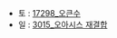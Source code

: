 - 토 : [17298_오큰수](https://www.acmicpc.net/problem/17298)
- 일 : [3015_오아시스 재결합](https://www.acmicpc.net/problem/3015)

